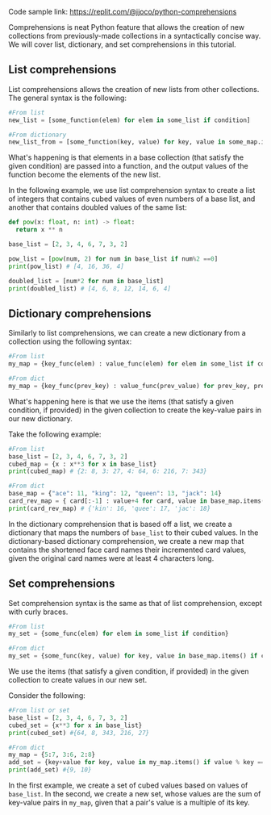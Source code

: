 Code sample link: <https://replit.com/@jjoco/python-comprehensions>

Comprehensions is neat Python feature that allows the creation of new collections from previously-made collections in a syntactically concise way. We will cover list, dictionary, and set comprehensions in this tutorial.

## List comprehensions
List comprehensions allows the creation of new lists from other collections. The general syntax is the following:
```python
#From list
new_list = [some_function(elem) for elem in some_list if condition]

#From dictionary
new_list_from = [some_function(key, value) for key, value in some_map.items() if condition]
```
What's happening is that elements in a base collection (that satisfy the given condition) are passed into a function, and the output values of the function become the elements of the new list.

In the following example, we use list comprehension syntax to create a list of integers that contains cubed values of even numbers of a base list, and another that contains doubled values of the same list:
```python
def pow(x: float, n: int) -> float:
  return x ** n

base_list = [2, 3, 4, 6, 7, 3, 2]

pow_list = [pow(num, 2) for num in base_list if num%2 ==0]
print(pow_list) # [4, 16, 36, 4]

doubled_list = [num*2 for num in base_list]
print(doubled_list) # [4, 6, 8, 12, 14, 6, 4]
```

## Dictionary comprehensions
Similarly to list comprehensions, we can create a new dictionary from a collection using the following syntax:
```python
#From list
my_map = {key_func(elem) : value_func(elem) for elem in some_list if condition}

#From dict
my_map = {key_func(prev_key) : value_func(prev_value) for prev_key, prev_value in base_map.items() if condition}
```
What's happening here is that we use the items (that satisfy a given condition, if provided) in the given collection to create the key-value pairs in our new dictionary.

Take the following example:
```python
#From list
base_list = [2, 3, 4, 6, 7, 3, 2]
cubed_map = {x : x**3 for x in base_list}
print(cubed_map) # {2: 8, 3: 27, 4: 64, 6: 216, 7: 343}

#From dict
base_map = {"ace": 11, "king": 12, "queen": 13, "jack": 14}
card_rev_map = { card[:-1] : value+4 for card, value in base_map.items() if len(key) >= 4}
print(card_rev_map) # {'kin': 16, 'quee': 17, 'jac': 18}
```
In the dictionary comprehension that is based off a list, we create a dictionary that maps the numbers of `base_list` to their cubed values. In the dictionary-based dictionary comprehension, we create a new map that contains the shortened face card names their incremented card values, given the original card names were at least 4 characters long.

## Set comprehensions
Set comprehension syntax is the same as that of list comprehension, except with curly braces.
```python
#From list
my_set = {some_func(elem) for elem in some_list if condition}

#From dict
my_set = {some_func(key, value) for key, value in base_map.items() if condition}
```
We use the items (that satisfy a given condition, if provided) in the given collection to create values in our new set.

Consider the following:
```python
#From list or set
base_list = [2, 3, 4, 6, 7, 3, 2]
cubed_set = {x**3 for x in base_list}
print(cubed_set) #{64, 8, 343, 216, 27}

#From dict
my_map = {5:7, 3:6, 2:8}
add_set = {key+value for key, value in my_map.items() if value % key == 0}
print(add_set) #{9, 10}
```
In the first example, we create a set of cubed values based on values of `base_list`. In the second, we create a new set, whose values are the sum of key-value pairs in `my_map`, given that a pair's value is a multiple of its key.